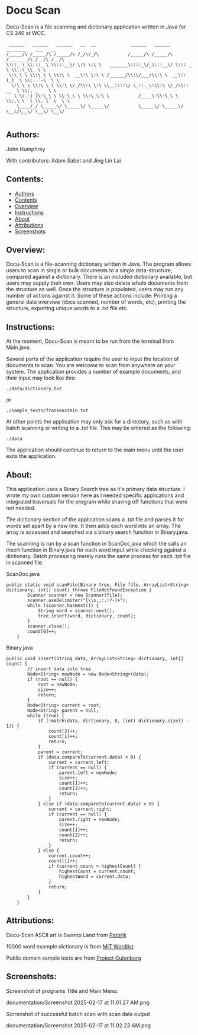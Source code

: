 # Docu Scan
Docu-Scan is a file scanning and dictionary application written in Java for CS 240 at WCC.

```
 ______   ______   ______   __  __             ______   ______   ________   ___   __      
/_____/\ /_____/\ /_____/\ /_/\/_/\           /_____/\ /_____/\ /_______/\ /__/\ /__/\    
\:::_ \ \\:::_ \ \\:::__\/ \:\ \:\ \   _______\::::_\/_\:::__\/ \::: _  \ \\::\_\\  \ \   
 \:\ \ \ \\:\ \ \ \\:\ \  __\:\ \:\ \ /______/\\:\/___/\\:\ \  __\::(_)  \ \\:. `-\  \ \  
  \:\ \ \ \\:\ \ \ \\:\ \/_/\\:\ \:\ \\__::::\/ \_::._\:\\:\ \/_/\\:: __  \ \\:. _    \ \ 
   \:\/.:| |\:\_\ \ \\:\_\ \ \\:\_\:\ \           /____\:\\:\_\ \ \\:.\ \  \ \\. \`-\  \ \
    \____/_/ \_____\/ \_____\/ \_____\/           \_____\/ \_____\/ \__\/\__\/ \__\/ \__\/
                                                                                          
```                                                                                          


## Authors:

John Humphrey

With contributors: Adam Sabet and Jing Lin Lai


## Contents:

- [Authors](#authors)
- [Contents](#contents)
- [Overview](#overview)
- [Instructions](#instructions)
- [About](#about)
- [Attributions](#attributions)
- [Screenshots](#screenshots)


## Overview:

Docu-Scan is a file-scanning dictionary written in Java. The program allows users to scan in single or bulk documents to a single data-structure, compared against a dictionary. 
There is an included dictionary available, but users may supply their own. Users may also delete whole documents from the structure as well. 
Once the structure is populated, users may run any number of actions against it. Some of these actions include: Printing a general data overview (docs scanned, number of words, etc), printing the structure, exporting unique words to a .txt file etc.


## Instructions:

At the moment, Docu-Scan is meant to be run from the terminal from Main.java.

Several parts of the application require the user to input the location of documents to scan. You are welcome to scan from anywhere on your system. 
The application provides a number of example documents, and their input may look like this:

```
./data/dictionary.txt
```

or

```
./sample_texts/frankenstein.txt
```

At other points the application may only ask for a directory, such as with batch scanning or writing to a .txt file. 
This may be entered as the following:

```
./data
```

The application should continue to return to the main menu until the user exits the application.


## About:

This application uses a Binary Search tree as it's primary data structure. I wrote my own custom version here as I needed specific applications and integrated traversals for the program while shaving off functions that were not needed. 

The dictionary section of the application scans a .txt file and parses it for words set apart by a new line. It then adds each word into an array. The array is accessed and searched via a binary search function in Binary.java.

The scanning is run by a scan function in ScanDoc.java which the calls an insert function in Binary.java for each word input while checking against a dictionary. Batch processing merely runs the same process for each .txt file in scanned file.

ScanDoc.java
```
public static void scanFile(Binary tree, File file, ArrayList<String> dictionary, int[] count) throws FileNotFoundException {
        Scanner scanner = new Scanner(file);
        scanner.useDelimiter("[\\s,;:.!?-]+");
        while (scanner.hasNext()) {
            String word = scanner.next();
            tree.insert(word, dictionary, count);
        }
        scanner.close();
        count[0]++;
    }
```

Binary.java
```
public void insert(String data, ArrayList<String> dictionary, int[] count) {
        // insert data into tree
        Node<String> newNode = new Node<String>(data);
        if (root == null) {
            root = newNode;
            size++;
            return;
        }
        Node<String> current = root;
        Node<String> parent = null;
        while (true) {
            if (!match(data, dictionary, 0, (int) dictionary.size() - 1)) {
                count[3]++;
                count[1]++;
                return;
            }
            parent = current;
            if (data.compareTo(current.data) < 0) {
                current = current.left;
                if (current == null) {
                    parent.left = newNode;
                    size++;
                    count[1]++;
                    count[2]++;
                    return;
                }
            } else if (data.compareTo(current.data) > 0) {
                current = current.right;
                if (current == null) {
                    parent.right = newNode;
                    size++;
                    count[1]++;
                    count[2]++;
                    return;
                }
            } else {
                current.count++;
                count[1]++;
                if (current.count > highestCount) {
                    highestCount = current.count;
                    highestWord = current.data;
                }
                return;
            }
        }
    }
```


## Attributions:

Docu-Scan ASCII art is Swamp Land from [Patorjk](https://patorjk.com/software/taag/#p=display&f=Swamp%20Land&t=Docu-Scan)

10000 word example dictionary is from [MIT Wordlist](https://www.mit.edu/~ecprice/wordlist.10000)

Public domain sample texts are from [Project Gutenberg](https://www.gutenberg.org/browse/scores/top)

## Screenshots:

Screenshot of programs Title and Main Menu:

documentation/Screenshot 2025-02-17 at 11.01.27 AM.png

Scrrenshot of successful batch scan with scan data output

documentation/Screenshot 2025-02-17 at 11.02.23 AM.png

